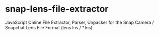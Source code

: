 # snap-lens-file-extractor
JavaScript Online File Extractor, Parser, Unpacker for the Snap Camera / Snapchat Lens File Format (lens.lns / *.lns)
